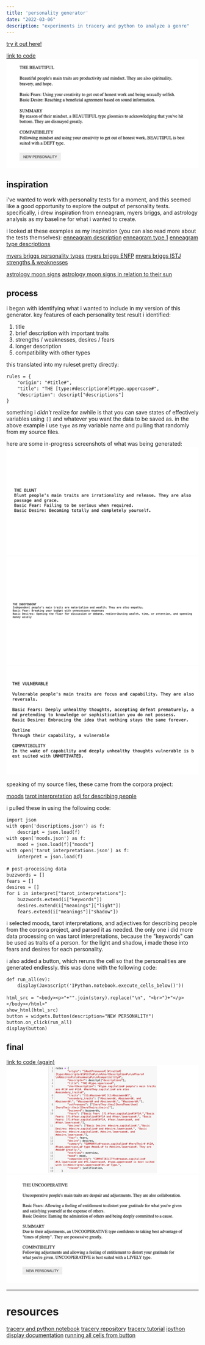 ```yaml
---
title: 'personality generator'
date: "2022-03-06"
description: "experiments in tracery and python to analyze a genre"
---
```

[try it out here!](http://samheckle.com/hosted/pg/)


[link to code](https://github.com/theheckle/rwet/blob/master/assignment-3/personality-generator.ipynb)
![example of final output](./beautiful.png)

## inspiration

i've wanted to work with personality tests for a moment, and this seemed like a good opportunity to explore the output of personality tests. specifically, i drew inspiration from enneagram, myers briggs, and astrology analysis as my baseline for what i wanted to create. 

i looked at these examples as my inspiration (you can also read more about the tests themselves):
[enneagram description](https://www.enneagraminstitute.com/the-traditional-enneagram)
[enneagram type 1](https://www.enneagraminstitute.com/type-1)
[enneagram type descriptions](https://www.enneagraminstitute.com/type-descriptions)

[myers briggs personality types](https://www.16personalities.com/personality-types)
[myers briggs ENFP](https://www.16personalities.com/enfp-personality)
[myers briggs ISTJ strengths & weaknesses](https://www.16personalities.com/istj-strengths-and-weaknesses)

[astrology moon signs](https://cafeastrology.com/articles/mooninsigns_pg2.html)
[astrology moon signs in relation to their sun](https://blog.prepscholar.com/scorpio-moon-sign)

## process

i began with identifying what i wanted to include in my version of this generator. key features of each personality test result i identified:
1. title
2. brief description with important traits
3. strengths / weaknesses, desires / fears
4. longer description
5. compatibility with other types

this translated into my ruleset pretty directly:

    rules = {
        "origin": "#title#",
        "title": "THE [type:#description#]#type.uppercase#",
        "description": descript["descriptions"]
    }

something i _didn't_ realize for awhile is that you can save states of effectively variables using `[]` and whatever you want the data to be saved as. in the above example i use `type` as my variable name and pulling that randomly from my source files. 

here are some in-progress screenshots of what was being generated:
![](./blunt.png)
![](./indep.png)
![](./vuln.png)

speaking of my source files, these came from the corpora project:

[moods](https://github.com/dariusk/corpora/tree/master/data/humans)
[tarot interpretation](https://github.com/dariusk/corpora/blob/master/data/divination/tarot_interpretations.json)
[adj for describing people](https://github.com/dariusk/corpora/blob/master/data/humans/descriptions.json)

i pulled these in using the following code:

    import json
    with open('descriptions.json') as f:
        descript = json.load(f)
    with open('moods.json') as f:
        mood = json.load(f)["moods"]
    with open('tarot_interpretations.json') as f:
        interpret = json.load(f)

    # post-processing data
    buzzwords = []
    fears = []
    desires = []
    for i in interpret["tarot_interpretations"]:
        buzzwords.extend(i["keywords"])
        desires.extend(i["meanings"]["light"])
        fears.extend(i["meanings"]["shadow"])

i selected moods, tarot interpretations, and adjectives for describing people from the corpora project, and parsed it as needed. the only one i did more data processing on was tarot interpretations, because the "keywords" can be used as traits of a person. for the light and shadow, i made those into fears and desires for each personality. 

i also added a button, which reruns the cell so that the personalities are generated endlessly. this was done with the following code:

    def run_all(ev):
        display(Javascript('IPython.notebook.execute_cells_below()'))

    html_src = "<body><p>"+"".join(story).replace("\n", "<br>")+"</p></body></html>"
    show_html(html_src)
    button = widgets.Button(description="NEW PERSONALITY")
    button.on_click(run_all)
    display(button)


## final

[link to code (again)](https://github.com/samheckle/rwet/blob/master/assignment-3/personality-generator.ipynb)
![final ruleset](./rules.png)
![another final output](./uncoop.png)


----
# resources
[tracery and python notebook](https://github.com/aparrish/rwet/blob/master/tracery-and-python.ipynb)
[tracery repository](https://github.com/galaxykate/tracery)
[tracery tutorial](http://www.crystalcodepalace.com/traceryTut.html)
[ipython display documentation](https://ipython.readthedocs.io/en/stable/api/generated/IPython.display.html)
[running all cells from button](https://stackoverflow.com/questions/32714783/ipython-run-all-cells-below-from-a-widget)




